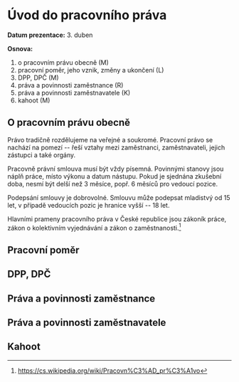 # Úvod do pracovního práva

**Datum prezentace:** 3. duben

**Osnova:**

1. o pracovním právu obecně (M)
2. pracovní poměr, jeho vznik, změny a ukončení (L)
3. DPP, DPČ (M)
4. práva a povinnosti zaměstnance (R)
5. práva a povinnosti zaměstnavatele (K)
6. kahoot (M)

## O pracovním právu obecně

Právo tradičně rozdělujeme na veřejné a soukromé. Pracovní právo se nachází na pomezí -- řeší vztahy mezi zaměstnanci, zaměstnavateli, jejich zástupci a také orgány.

Pracovně právní smlouva musí být vždy písemná. Povinnými stanovy jsou náplň práce, místo výkonu a datum nástupu. Pokud je sjednána zkušební doba, nesmí být delší než 3 měsíce, popř. 6 měsíců pro vedoucí pozice.

Podepsání smlouvy je dobrovolné. Smlouvu může podepsat mladistvý od 15 let, v případě vedoucích pozic je hranice vyšší -- 18 let.

Hlavními prameny pracovního práva v České republice jsou zákoník práce, zákon o kolektivním vyjednávání a zákon o zaměstnanosti.[^1]

[^1]: https://cs.wikipedia.org/wiki/Pracovn%C3%AD_pr%C3%A1vo

## Pracovní poměr

## DPP, DPČ

## Práva a povinnosti zaměstnance

## Práva a povinnosti zaměstnavatele

## Kahoot
